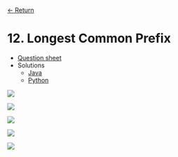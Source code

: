[&larr; Return](https://hanggrian.github.io/leetcode-playground/)

# 12. Longest Common Prefix

- [Question sheet](https://leetcode.com/problems/longest-common-prefix/)
- Solutions
  - [Java](https://github.com/hanggrian/leetcode-playground/blob/main/java/src/main/java/problems1/LongestCommonPrefix.java)
  - [Python](https://github.com/hanggrian/leetcode-playground/blob/main/python/src/problems1/longest_common_prefix.py)

![](https://github.com/hendraanggrian/leetcode-playground/raw/assets/problems1/longest_common_prefix1.svg)

![](https://github.com/hendraanggrian/leetcode-playground/raw/assets/problems1/longest_common_prefix2.svg)

![](https://github.com/hendraanggrian/leetcode-playground/raw/assets/problems1/longest_common_prefix3.svg)

![](https://github.com/hendraanggrian/leetcode-playground/raw/assets/problems1/longest_common_prefix4.svg)

![](https://github.com/hendraanggrian/leetcode-playground/raw/assets/problems1/longest_common_prefix5.svg)
